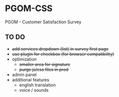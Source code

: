 # PGOM-CSS
PGOM - Customer Satisfaction Survey

## TO DO
- ~~add services dropdown (list) in survey first page~~
- ~~use plugin for checkbox (for browser compatibility)~~ 
- optimization
  - ~~smaller area for signature~~
  - ~~purge js/css files in prod~~
- admin panel
- additional features
  - english translation
  - voice / sounds
